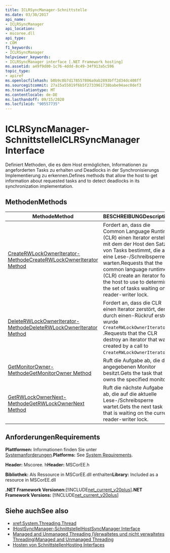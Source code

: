 ```yaml
---
title: ICLRSyncManager-Schnittstelle
ms.date: 03/30/2017
api_name:
- ICLRSyncManager
api_location:
- mscoree.dll
api_type:
- COM
f1_keywords:
- ICLRSyncManager
helpviewer_keywords:
- ICLRSyncManager interface [.NET Framework hosting]
ms.assetid: a49f9d80-1c76-4ddd-8c49-34f913a5c596
topic_type:
- apiref
ms.openlocfilehash: b0b9c0b7d178557806a9ab2893bff2d34dc408ff
ms.sourcegitcommit: 27a15a55019f6b5f2733961738babe94aec0def3
ms.translationtype: MT
ms.contentlocale: de-DE
ms.lasthandoff: 09/15/2020
ms.locfileid: "90557735"
---
```

# <a name="iclrsyncmanager-interface"></a><span data-ttu-id="8f787-102">ICLRSyncManager-Schnittstelle</span><span class="sxs-lookup"><span data-stu-id="8f787-102">ICLRSyncManager Interface</span></span>
<span data-ttu-id="8f787-103">Definiert Methoden, die es dem Host ermöglichen, Informationen zu angeforderten Tasks zu erhalten und Deadlocks in der Synchronisierungs Implementierung zu erkennen.</span><span class="sxs-lookup"><span data-stu-id="8f787-103">Defines methods that allow the host to get information about requested tasks and to detect deadlocks in its synchronization implementation.</span></span>  
  
## <a name="methods"></a><span data-ttu-id="8f787-104">Methoden</span><span class="sxs-lookup"><span data-stu-id="8f787-104">Methods</span></span>  
  
|<span data-ttu-id="8f787-105">Methode</span><span class="sxs-lookup"><span data-stu-id="8f787-105">Method</span></span>|<span data-ttu-id="8f787-106">BESCHREIBUNG</span><span class="sxs-lookup"><span data-stu-id="8f787-106">Description</span></span>|  
|------------|-----------------|  
|[<span data-ttu-id="8f787-107">CreateRWLockOwnerIterator-Methode</span><span class="sxs-lookup"><span data-stu-id="8f787-107">CreateRWLockOwnerIterator Method</span></span>](iclrsyncmanager-createrwlockowneriterator-method.md)|<span data-ttu-id="8f787-108">Fordert an, dass die Common Language Runtime (CLR) einen Iterator erstellt, mit dem der Host den Satz von Tasks bestimmt, die auf eine Lese-/Schreibsperre warten.</span><span class="sxs-lookup"><span data-stu-id="8f787-108">Requests that the common language runtime (CLR) create an iterator for the host to use to determine the set of tasks waiting on a reader-writer lock.</span></span>|  
|[<span data-ttu-id="8f787-109">DeleteRWLockOwnerIterator-Methode</span><span class="sxs-lookup"><span data-stu-id="8f787-109">DeleteRWLockOwnerIterator Method</span></span>](iclrsyncmanager-deleterwlockowneriterator-method.md)|<span data-ttu-id="8f787-110">Fordert an, dass die CLR einen Iterator zerstört, der durch einen-Rückruf erstellt wurde `CreateRWLockOwnerIterator` .</span><span class="sxs-lookup"><span data-stu-id="8f787-110">Requests that the CLR destroy an iterator that was created by a call to `CreateRWLockOwnerIterator`.</span></span>|  
|[<span data-ttu-id="8f787-111">GetMonitorOwner-Methode</span><span class="sxs-lookup"><span data-stu-id="8f787-111">GetMonitorOwner Method</span></span>](iclrsyncmanager-getmonitorowner-method.md)|<span data-ttu-id="8f787-112">Ruft die Aufgabe ab, die den angegebenen Monitor besitzt.</span><span class="sxs-lookup"><span data-stu-id="8f787-112">Gets the task that owns the specified monitor.</span></span>|  
|[<span data-ttu-id="8f787-113">GetRWLockOwnerNext-Methode</span><span class="sxs-lookup"><span data-stu-id="8f787-113">GetRWLockOwnerNext Method</span></span>](iclrsyncmanager-getrwlockownernext-method.md)|<span data-ttu-id="8f787-114">Ruft die nächste Aufgabe ab, die auf die aktuelle Lese-/Schreibsperre wartet.</span><span class="sxs-lookup"><span data-stu-id="8f787-114">Gets the next task that is waiting on the current reader-writer lock.</span></span>|  
  
## <a name="requirements"></a><span data-ttu-id="8f787-115">Anforderungen</span><span class="sxs-lookup"><span data-stu-id="8f787-115">Requirements</span></span>  
 <span data-ttu-id="8f787-116">**Plattformen:** Informationen finden Sie unter [Systemanforderungen](../../get-started/system-requirements.md).</span><span class="sxs-lookup"><span data-stu-id="8f787-116">**Platforms:** See [System Requirements](../../get-started/system-requirements.md).</span></span>  
  
 <span data-ttu-id="8f787-117">**Header:** Mscoree. h</span><span class="sxs-lookup"><span data-stu-id="8f787-117">**Header:** MSCorEE.h</span></span>  
  
 <span data-ttu-id="8f787-118">**Bibliothek:** Als Ressource in MSCorEE.dll enthalten</span><span class="sxs-lookup"><span data-stu-id="8f787-118">**Library:** Included as a resource in MSCorEE.dll</span></span>  
  
 <span data-ttu-id="8f787-119">**.NET Framework Versionen:**[!INCLUDE[net_current_v20plus](../../../../includes/net-current-v20plus-md.md)]</span><span class="sxs-lookup"><span data-stu-id="8f787-119">**.NET Framework Versions:** [!INCLUDE[net_current_v20plus](../../../../includes/net-current-v20plus-md.md)]</span></span>  
  
## <a name="see-also"></a><span data-ttu-id="8f787-120">Siehe auch</span><span class="sxs-lookup"><span data-stu-id="8f787-120">See also</span></span>

- <xref:System.Threading.Thread>
- [<span data-ttu-id="8f787-121">IHostSyncManager-Schnittstelle</span><span class="sxs-lookup"><span data-stu-id="8f787-121">IHostSyncManager Interface</span></span>](ihostsyncmanager-interface.md)
- <span data-ttu-id="8f787-122">[Managed and Unmanaged Threading (Verwaltetes und nicht verwaltetes Threading)](/previous-versions/dotnet/netframework-4.0/5s8ee185(v=vs.100))</span><span class="sxs-lookup"><span data-stu-id="8f787-122">[Managed and Unmanaged Threading](/previous-versions/dotnet/netframework-4.0/5s8ee185(v=vs.100))</span></span>
- [<span data-ttu-id="8f787-123">Hosten von Schnittstellen</span><span class="sxs-lookup"><span data-stu-id="8f787-123">Hosting Interfaces</span></span>](hosting-interfaces.md)
